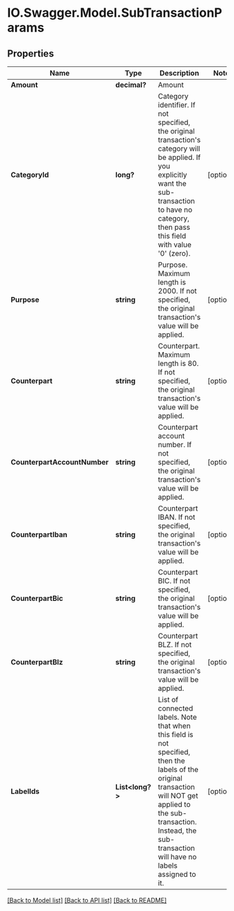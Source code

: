 # IO.Swagger.Model.SubTransactionParams
## Properties

Name | Type | Description | Notes
------------ | ------------- | ------------- | -------------
**Amount** | **decimal?** | Amount | 
**CategoryId** | **long?** | Category identifier. If not specified, the original transaction&#39;s category will be applied. If you explicitly want the sub-transaction to have no category, then pass this field with value &#39;0&#39; (zero). | [optional] 
**Purpose** | **string** | Purpose. Maximum length is 2000. If not specified, the original transaction&#39;s value will be applied. | [optional] 
**Counterpart** | **string** | Counterpart. Maximum length is 80. If not specified, the original transaction&#39;s value will be applied. | [optional] 
**CounterpartAccountNumber** | **string** | Counterpart account number. If not specified, the original transaction&#39;s value will be applied. | [optional] 
**CounterpartIban** | **string** | Counterpart IBAN. If not specified, the original transaction&#39;s value will be applied. | [optional] 
**CounterpartBic** | **string** | Counterpart BIC. If not specified, the original transaction&#39;s value will be applied. | [optional] 
**CounterpartBlz** | **string** | Counterpart BLZ. If not specified, the original transaction&#39;s value will be applied. | [optional] 
**LabelIds** | **List&lt;long?&gt;** | List of connected labels. Note that when this field is not specified, then the labels of the original transaction will NOT get applied to the sub-transaction. Instead, the sub-transaction will have no labels assigned to it. | [optional] 

[[Back to Model list]](../README.md#documentation-for-models) [[Back to API list]](../README.md#documentation-for-api-endpoints) [[Back to README]](../README.md)

